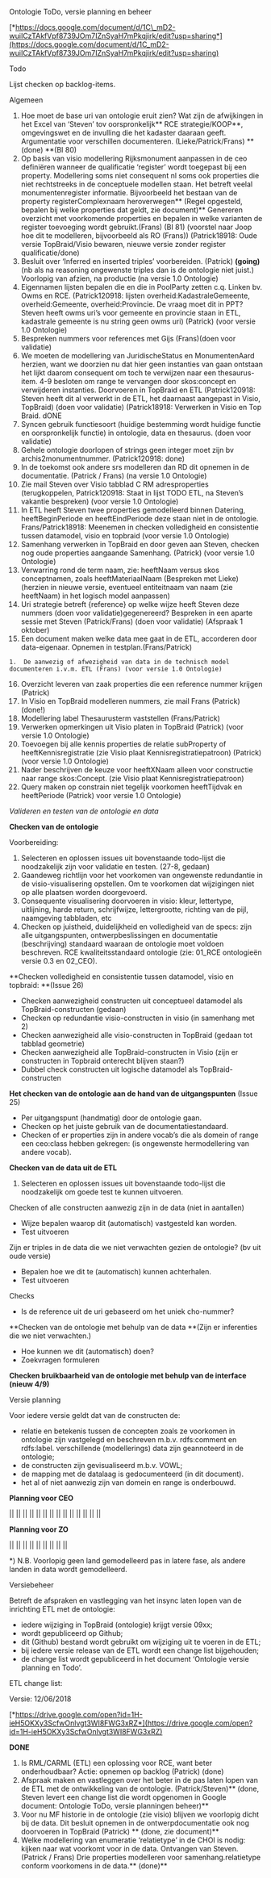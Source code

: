 <span id="anchor"></span>Ontologie ToDo, versie planning en beheer

[*https://docs.google.com/document/d/1C\_mD2-wuiICzTAkfVpf8739JOm7IZnSyaH7mPkqjirk/edit?usp=sharing*](https://docs.google.com/document/d/1C_mD2-wuiICzTAkfVpf8739JOm7IZnSyaH7mPkqjirk/edit?usp=sharing)

<span id="anchor-1"></span>Todo

Lijst checken op backlog-items.

Algemeen

1.  Hoe moet de base uri van ontologie eruit zien? Wat zijn de afwijkingen in het Excel van ‘Steven’ tov oorspronkelijk** RCE strategie/KOOP**, omgevingswet en de invulling die het kadaster daaraan geeft. Argumentatie voor verschillen documenteren. (Lieke/Patrick/Frans) **(done) **(BI 80)
2.  Op basis van visio modellering Rijksmonument aanpassen in de ceo definiëren wanneer de qualificatie ‘register’ wordt toegepast bij een property. Modellering soms niet consequent nl soms ook properties die niet rechtstreeks in de conceptuele modellen staan. Het betreft veelal monumentenregister informatie. Bijvoorbeeld het bestaan van de property registerComplexnaam heroverwegen** (Regel opgesteld, bepalen bij welke properties dat geldt, zie document)** Genereren overzicht met voorkomende properties en bepalen in welke varianten de register toevoeging wordt gebruikt.(Frans) (BI 81) (voorstel naar Joop hoe dit te modelleren, bijvoorbeeld als RO (Frans)) (Patrick18918: Oude versie TopBraid/Visio bewaren, nieuwe versie zonder register qualificatie/done)
3.  Besluit over ‘Inferred en inserted triples’ voorbereiden. (Patrick) **(going)** (nb als na reasoning ongewenste triples dan is de ontologie niet juist.) Voorlopig van afzien, na productie (na versie 1.0 Ontologie)
4.  Eigennamen lijsten bepalen die en die in PoolParty zetten c.q. Linken bv. Owms en RCE. (Patrick120918: lijsten overheid:KadastraleGemeente, overheid:Gemeente, overheid:Provincie. De vraag moet dit in PPT? Steven heeft owms uri’s voor gemeente en provincie staan in ETL, kadastrale gemeente is nu string geen owms uri) (Patrick) (voor versie 1.0 Ontologie)
5.  Bespreken nummers voor references met Gijs (Frans)(doen voor validatie)
6.  We moeten de modellering van JuridischeStatus en MonumentenAard herzien, want we doorzien nu dat hier geen instanties van gaan ontstaan het lijkt daarom consequent om toch te verwijzen naar een thesaurus-item. 4-9 besloten om range te vervangen door skos:concept en verwijderen instanties. Doorvoeren in TopBraid en ETL (Patrick120918: Steven heeft dit al verwerkt in de ETL, het daarnaast aangepast in Visio, TopBraid) (doen voor validatie) (Patrick18918: Verwerken in Visio en Top Braid. dONE
7.   Syncen gebruik functiesoort (huidige bestemming wordt huidige functie en oorspronkelijk functie) in ontologie, data en thesaurus. (doen voor validatie)
8.  Gehele ontologie doorlopen of strings geen integer moet zijn bv archis2monumentnummer. (Patrick120918: done)
9.  In de toekomst ook andere srs modelleren dan RD dit opnemen in de documentatie. (Patrick / Frans) (na versie 1.0 Ontologie)
10. Zie mail Steven over Visio tabblad C RM adresproperties (terugkoppelen, Patrick120918: Staat in lijst TODO ETL, na Steven’s vakantie bespreken) (voor versie 1.0 Ontologie)
11. In ETL heeft Steven twee properties gemodelleerd binnen Datering, heeftBeginPeriode en heeftEindPeriode deze staan niet in de ontologie. Frans/Patrick18918: Meenemen in checken volledigheid en consistentie tussen datamodel, visio en topbraid (voor versie 1.0 Ontologie)
12. Samenhang verwerken in TopBraid en door geven aan Steven, checken nog oude properties aangaande Samenhang. (Patrick) (voor versie 1.0 Ontologie)
13. Verwarring rond de term naam, zie: heeftNaam versus skos conceptnamen, zoals heeftMateriaalNaam (Bespreken met Lieke) (herzien in nieuwe versie, eventueel entiteitnaam van naam (zie heeftNaam) in het logisch model aanpassen)
14. Uri strategie betreft {reference} op welke wijze heeft Steven deze nummers (doen voor validatie)gegenereerd? Bespreken in een aparte sessie met Steven (Patrick/Frans) (doen voor validatie) (Afspraak 1 oktober)
15.  Een document maken welke data mee gaat in de ETL, accorderen door data-eigenaar. Opnemen in testplan.(Frans/Patrick)

    1.  De aanwezig of afwezigheid van data in de technisch model documenteren i.v.m. ETL (Frans) (voor versie 1.0 Ontologie)

16. Overzicht leveren van zaak properties die een reference nummer krijgen (Patrick)
17. In Visio en TopBraid modelleren nummers, zie mail Frans (Patrick) (done!)
18. Modellering label Thesaurusterm vaststellen (Frans/Patrick)
19. Verwerken opmerkingen uit Visio platen in TopBraid (Patrick) (voor versie 1.0 Ontologie)
20. Toevoegen bij alle kennis properties de relatie subProperty of heeftKennisregistratie (zie Visio plaat Kennisregistratiepatroon) (Patrick) (voor versie 1.0 Ontologie)
21. Nader beschrijven de keuze voor heeftXNaam alleen voor constructie naar range skos:Concept. (zie Visio plaat Kennisregistratiepatroon)
22. Query maken op constrain niet tegelijk voorkomen heeftTijdvak en heeftPeriode (Patrick) voor versie 1.0 Ontologie)

*Valideren en testen van de ontologie en data*

**Checken van de ontologie**

Voorbereiding:

1.  Selecteren en oplossen issues uit bovenstaande todo-lijst die noodzakelijk zijn voor validatie en testen. (27-8, gedaan)
2.  Gaandeweg richtlijn voor het voorkomen van ongewenste redundantie in de visio-visualisering opstellen. Om te voorkomen dat wijzigingen niet op alle plaatsen worden doorgevoerd.
3.  Consequente visualisering doorvoeren in visio: kleur, lettertype, uitlijning, harde return, schrijfwijze, lettergrootte, richting van de pijl, naamgeving tabbladen, etc
4.  Checken op juistheid, duidelijkheid en volledigheid van de specs: zijn alle uitgangspunten, ontwerpbeslissingen en documentatie (beschrijving) standaard waaraan de ontologie moet voldoen beschreven. RCE kwaliteitsstandaard ontologie (zie: 01\_RCE ontologieën versie 0.3 en 02\_CEO).

**Checken volledigheid en consistentie tussen datamodel, visio en topbraid: **(Issue 26)

-   Checken aanwezigheid constructen uit conceptueel datamodel als TopBraid-constructen (gedaan)
-   Checken op redundantie visio-constructen in visio (in samenhang met 2)
-   Checken aanwezigheid alle visio-constructen in TopBraid (gedaan tot tabblad geometrie)
-   Checken aanwezigheid alle TopBraid-constructen in Visio (zijn er constructen in Topbraid onterecht blijven staan?)
-   Dubbel check constructen uit logische datamodel als TopBraid-constructen

 **Het checken van de ontologie aan de hand van de uitgangspunten** (Issue 25)

-   Per uitgangspunt (handmatig) door de ontologie gaan.
-   Checken op het juiste gebruik van de documentatiestandaard.
-   Checken of er properties zijn in andere vocab’s die als domein of range een ceo:class hebben gekregen: (is ongewenste hermodellering van andere vocab).

**Checken van de data uit de ETL**

1.  Selecteren en oplossen issues uit bovenstaande todo-lijst die noodzakelijk om goede test te kunnen uitvoeren.

Checken of alle constructen aanwezig zijn in de data (niet in aantallen)

-   Wijze bepalen waarop dit (automatisch) vastgesteld kan worden.
-   Test uitvoeren

Zijn er triples in de data die we niet verwachten gezien de ontologie? (bv uit oude versie)

-   Bepalen hoe we dit te (automatisch) kunnen achterhalen.
-   Test uitvoeren

Checks

-   Is de reference uit de uri gebaseerd om het uniek cho-nummer?

**Checken van de ontologie met behulp van de data **(Zijn er inferenties die we niet verwachten.)

-   Hoe kunnen we dit (automatisch) doen?
-   Zoekvragen formuleren

**Checken bruikbaarheid van de ontologie met behulp van de interface (nieuw 4/9)**

<span id="anchor-2"></span>Versie planning

Voor iedere versie geldt dat van de constructen de:

-   relatie en betekenis tussen de concepten zoals ze voorkomen in ontologie zijn vastgelegd en beschreven m.b.v. rdfs:comment en rdfs:label. verschillende (modellerings) data zijn geannoteerd in de ontologie;
-   de constructen zijn gevisualiseerd m.b.v. VOWL;
-   de mapping met de datalaag is gedocumenteerd (in dit document).
-   het al of niet aanwezig zijn van domein en range is onderbouwd.

**Planning voor CEO**

||
||
||
||
||
||
||
||
||
||
||
||
||
||

**Planning voor ZO**

||
||
||
||
||
||
||
||
||

\*) N.B. Voorlopig geen land gemodelleerd pas in latere fase, als andere landen in data wordt gemodelleerd.

<span id="anchor-3"></span>Versiebeheer

Betreft de afspraken en vastlegging van het insync laten lopen van de inrichting ETL met de ontologie:

-   iedere wijziging in TopBraid (ontologie) krijgt versie 09xx;
-   wordt gepubliceerd op Github;
-   dit (Github) bestand wordt gebruikt om wijziging uit te voeren in de ETL;
-   bij iedere versie release van de ETL wordt een change list bijgehouden;
-   de change list wordt gepubliceerd in het document ‘Ontologie versie planning en Todo’.

ETL change list:

Versie: 12/06/2018

[*https://drive.google.com/open?id=1H-ieH5OKXy3ScfwOnlvgt3WI8FWG3xRZ*](https://drive.google.com/open?id=1H-ieH5OKXy3ScfwOnlvgt3WI8FWG3xRZ)

**DONE**

1.  Is RML/CARML (ETL) een oplossing voor RCE, want beter onderhoudbaar? Actie: opnemen op backlog (Patrick) (done)
2.  Afspraak maken en vastleggen over het beter in de pas laten lopen van de ETL met de ontwikkeling van de ontologie. (Patrick/Steven)** (done, Steven levert een change list die wordt opgenomen in Google document: Ontologie ToDo, versie planningen beheer)**
3.  Voor nu MF historie in de ontologie (zie visio) blijven we voorlopig dicht bij de data. Dit besluit opnemen in de ontwerpdocumentatie ook nog doorvoeren in TopBraid (Patrick) ** (done, zie document)**
4.  Welke modellering van enumeratie ‘relatietype’ in de CHOI is nodig: kijken naar wat voorkomt voor in de data. Ontvangen van Steven. (Patrick / Frans) Drie properties modelleren voor samenhang.relatietype conform voorkomens in de data.** (done)**
